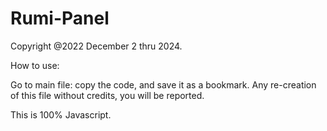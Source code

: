 # Rumi-Panel
Copyright @2022 December 2 thru 2024.

How to use:

Go to main file: copy the code, and save it as a bookmark.
Any re-creation of this file without credits, you will be reported.

This is 100% Javascript.
